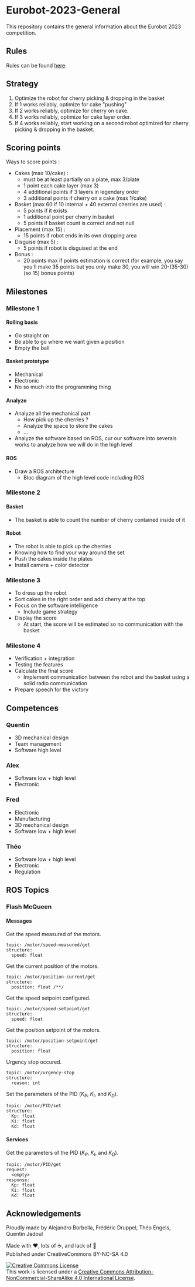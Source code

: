 # Eurobot-2023-General

This repository contains the general information about the Eurobot 2023 competition.

## Rules

Rules can be found [here](https://www.coupederobotique.fr/wp-content/uploads/Eurobot2023_Rules_EN_FINALE.pdf).

## Strategy

1. Optimize the robot for cherry picking & dropping in the basket
2. If 1 works reliably, optimize for cake "pushing"
3. If 2 works reliably, optimize for cherry on cake.
4. If 3 works reliably, optimize for cake layer order.
5. If 4 works reliably, start working on a second robot optimized for cherry picking & dropping in the basket.

## Scoring points

Ways to score points :

* Cakes (max 10/cake) :
  * must be at least partially on a plate, max 3/plate
  * 1 point each cake layer (max 3)
  * 4 additional points if 3 layers in legendary order
  * 3 additional points if cherry on a cake (max 1/cake)
* Basket (max 60 if 10 internal + 40 external cherries are used) :
  * 5 points if it exists
  * 1 additional point per cherry in basket
  * 5 points if basket count is correct and not null
* Placement (max 15) :
  * 15 points if robot ends in its own dropping area
* Disguise (max 5) :
  * 5 points if robot is disguised at the end
* Bonus :
  * 20 points max if points estimation is correct (for example, you say you'll make 35 points but you only make 30, you will win 20-(35-30) (so 15) bonus points)

## Milestones

### Milestone 1

#### **Rolling basis**

* Go straight on
* Be able to go where we want given a position
* Empty the ball

#### **Basket prototype**

* Mechanical
* Electronic
* No so much into the programming thing

#### **Analyze**

* Analyze all the mechanical part
  * How pick up the cherries ?
  * Analyze the space to store the cakes
  * ...
* Analyze the software based on ROS, cur our software into severals works to analyze how we will do in the high level

#### **ROS**

* Draw a ROS architecture
  * Bloc diagram of the high level code including ROS

### Milestone 2

#### **Basket**

* The basket is able to count the number of cherry contained inside of it

#### **Robot**

* The robot is able to pick up the cherries
* Knowing how to find your way around the set
* Push the cakes inside the plates
* Install camera + color detector

### Milestone 3

* To dress up the robot
* Sort cakes in the right order and add cherry at the top
* Focus on the software intelligence
  * Include game strategy
* Display the score
  * At start, the score will be estimated so no communication with the basket

### Milestone 4

* Verification + integration
* Testing the features
* Calculate the final score
  * Implement communication between the robot and the basket using a solid radio communication
* Prepare speech for the victory

## Competences

### Quentin

* 3D mechanical design
* Team management
* Software high level

### Alex

* Software low + high level
* Electronic

### Fred

* Electronic
* Manufacturing
* 3D mechanical design
* Software low + high level

### Théo

* Software low + high level
* Electronic
* Regulation

## ROS Topics

### Flash McQueen

#### Messages

Get the speed measured of the motors.

```
topic: /motor/speed-measured/get
structure: 
  speed: float
```

Get the current position of the motors.

```
topic: /motor/position-current/get
structure:
  position: float /**/
```

Get the speed setpoint configured.

```
topic: /motor/speed-setpoint/get
structure: 
  speed: float
```

Get the position setpoint of the motors.

```
topic: /motor/position-setpoint/get
structure: 
  position: float
```

Urgency stop occured.

```
topic: /motor/urgency-stop
structure:
  reason: int
```

Set the parameters of the PID ($K_P$, $K_I$, and $K_D$).

```
topic: /motor/PID/set
structure:
  Kp: float
  Ki: float
  Kd: float
```

#### Services

Get the parameters of the PID ($K_P$, $K_I$, and $K_D$).

```
topic: /motor/PID/get
request:
  <empty>
response:
  Kp: float
  Ki: float
  Kd: float
```

## Acknowledgements

Proudly made by Alejandro Borbolla, Frédéric Druppel, Théo Engels, Quentin Jadoul

Made with ❤️, lots of ☕️, and lack of 🛌  
Published under CreativeCommons BY-NC-SA 4.0

[![Creative Commons License](https://i.creativecommons.org/l/by-nc-sa/4.0/88x31.png)](http://creativecommons.org/licenses/by-nc-sa/4.0/)  
This work is licensed under a [Creative Commons Attribution-NonCommercial-ShareAlike 4.0 International License](http://creativecommons.org/licenses/by-nc-sa/4.0/).
